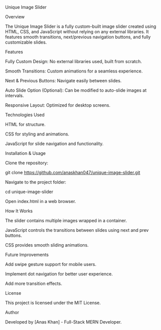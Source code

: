 Unique Image Slider

Overview

The Unique Image Slider is a fully custom-built image slider created using HTML, CSS, and JavaScript without relying on any external libraries. It features smooth transitions, next/previous navigation buttons, and fully customizable slides.

Features

Fully Custom Design: No external libraries used, built from scratch.

Smooth Transitions: Custom animations for a seamless experience.

Next & Previous Buttons: Navigate easily between slides.

Auto Slide Option (Optional): Can be modified to auto-slide images at intervals.

Responsive Layout: Optimized for desktop screens.

Technologies Used

HTML for structure.

CSS for styling and animations.

JavaScript for slide navigation and functionality.

Installation & Usage

Clone the repository:

git clone https://github.com/anaskhan047/unique-image-slider.git

Navigate to the project folder:

cd unique-image-slider

Open index.html in a web browser.

How It Works

The slider contains multiple images wrapped in a container.

JavaScript controls the transitions between slides using next and prev buttons.

CSS provides smooth sliding animations.

Future Improvements

Add swipe gesture support for mobile users.

Implement dot navigation for better user experience.

Add more transition effects.

License

This project is licensed under the MIT License.

Author

Developed by [Anas Khan] - Full-Stack MERN Developer.

